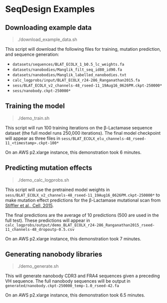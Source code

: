 # SeqDesign Examples

## Downloading example data  
> ./download_example_data.sh

This script will download the following files for 
training, mutation prediction, and sequence generation:  

- `datasets/sequences/BLAT_ECOLX_1_b0.5_lc_weights.fa`
- `datasets/nanobodies/Manglik_filt_seq_id80_id90.fa`
- `datasets/nanobodies/Manglik_labelled_nanobodies.txt`
- `calc_logprobs/input/BLAT_ECOLX_r24-286_Ranganathan2015.fa`
- `sess/BLAT_ECOLX_v2_channels-48_rseed-11_19Aug16_0626PM.ckpt-250000*`
- `sess/nanobody.ckpt-250000*`

## Training the model
> ./demo_train.sh

This script will run 100 training iterations on the β-Lactamase sequence dataset
(the full model runs 250,000 iterations).
The final model checkpoint will appear as three files in
`sess/BLAT_ECOLX_elu_channels-48_rseed-11_<timestamp>.ckpt-100*`

On an AWS p2.xlarge instance, this demonstration took 6 minutes.

## Predicting mutation effects
> ./demo_calc_logprobs.sh

This script will use the pretrained model weights in 
`sess/BLAT_ECOLX_v2_channels-48_rseed-11_19Aug16_0626PM.ckpt-250000*`
to make mutation effect predictions for the β-Lactamase mutational scan from
[Stiffler et al., Cell, 2015](https://doi.org/10.1016/j.cell.2015.01.035).

The final predictions are the average of 10 predictions 
(500 are used in the full test).
These predictions will appear in
`calc_logprobs/output/demo_BLAT_ECOLX_r24-286_Ranganathan2015_rseed-11_channels-48_dropoutp-0.5.csv`

On an AWS p2.xlarge instance, this demonstration took 7 minutes.

## Generating nanobody libraries
> ./demo_generate.sh

This will generate nanobody CDR3 and FRA4 sequences given a preceding VH sequence.
The full nanobody sequences will be output in
`generated/nanobody.ckpt-250000_temp-1.0_rseed-42.fa` 

On an AWS p2.xlarge instance, this demonstration took 6.5 minutes.
